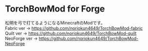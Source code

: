 # TorchBowMod for Forge
松明を弓で打てるようになるMinecraftのModです。  
Fabric ver → https://github.com/noriokun4649/TorchBowMod-fabric  
Quilt ver → https://github.com/noriokun4649/TorchBowMod-quilt  
NeoForge ver → https://github.com/noriokun4649/TorchBowMod-NeoForge
